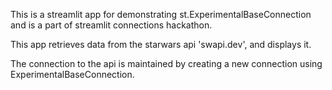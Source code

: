 This is a streamlit app for demonstrating st.ExperimentalBaseConnection and is a part of streamlit connections hackathon.

This app retrieves data from the starwars api 'swapi.dev', and displays it.

The connection to the api is maintained by creating a new connection using ExperimentalBaseConnection.